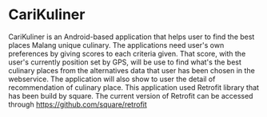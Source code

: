 # CariKuliner
CariKuliner is an Android-based application that helps user to find the best places Malang unique culinary. The applications need user's own preferences by giving scores to each criteria given. That score, with the user's currently position set by GPS, will be use to find what's the best culinary places from the alternatives data that user has been chosen in the webservice. The application will also show to user the detail of recommendation of culinary place. This application used Retrofit library that has been build by square. The current version of Retrofit can be accessed through https://github.com/square/retrofit
